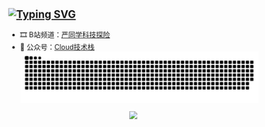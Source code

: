 [![Typing SVG](https://readme-typing-svg.demolab.com?font=Fira+Code&size=50&pause=1000&width=1000&height=100&lines=Hi+there%F0%9F%91%8B%2C+%E6%AC%A2%E8%BF%8E%E6%9D%A5%E5%88%B0%E6%88%91%E7%9A%84%E4%B8%BB%E9%A1%B5(%E2%80%BE%E2%97%A1%E2%97%9D))](https://git.io/typing-svg)
---
- 🎞 B站频道：[严同学科技探险](https://space.bilibili.com/242066560)
- 📝 公众号：[Cloud技术栈](https://mp.weixin.qq.com/mp/appmsgalbum?__biz=MzAwODg0MDQ3OA==&action=getalbum&album_id=2871687416342953987&scene=173&from_msgid=2247485692&from_itemidx=1&count=3&nolastread=1#wechat_redirect)
![](https://raw.githubusercontent.com/iCloudBot/iCloudBot/output/github-contribution-grid-snake.svg)

<p align="center">
  <a href="https://skillicons.dev">
    <img src="https://skillicons.dev/icons?i=linux,windows,kubernetes,docker,py,jenkins,git,prometheus,stackoverflow,vscode,nginx,mysql,aws,azure,cloudflare" />
  </a>
</p>
